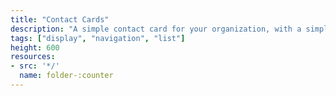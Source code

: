 ```yaml
---
title: "Contact Cards"
description: "A simple contact card for your organization, with a simple pop in for additional contact information."
tags: ["display", "navigation", "list"]
height: 600
resources:
- src: '*/'
  name: folder-:counter
---
```

